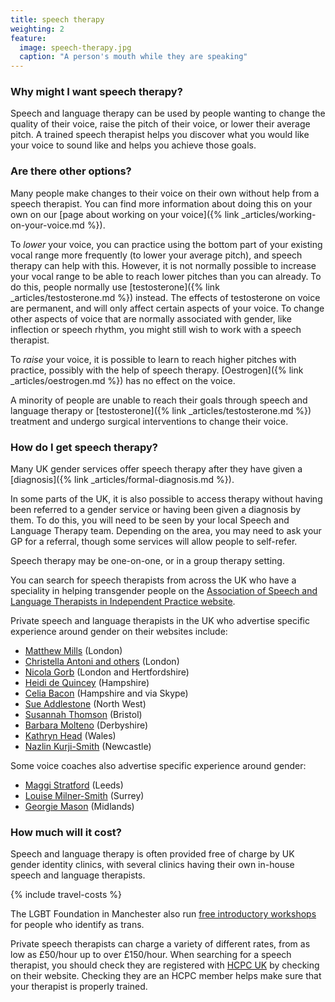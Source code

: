 ```yaml
---
title: speech therapy
weighting: 2
feature:
  image: speech-therapy.jpg
  caption: "A person's mouth while they are speaking"
---
```


### Why might I want speech therapy?

Speech and language therapy can be used by people wanting to change the quality of their voice, raise the pitch of their voice, or lower their average pitch. A trained speech therapist helps you discover what you would like your voice to sound like and helps you achieve those goals. 

### Are there other options?

Many people make changes to their voice on their own without help from a speech therapist. You can find more information about doing this on your own on our [page about working on your voice]({% link _articles/working-on-your-voice.md %}).

To *lower* your voice, you can practice using the bottom part of your existing vocal range more frequently (to lower your average pitch), and speech therapy can help with this. However, it is not normally possible to increase your vocal range to be able to reach lower pitches than you can already. To do this, people normally use [testosterone]({% link _articles/testosterone.md %}) instead. The effects of testosterone on voice are permanent, and will only affect certain aspects of your voice. To change other aspects of voice that are normally associated with gender, like inflection or speech rhythm, you might still wish to work with a speech therapist.

To *raise* your voice, it is possible to learn to reach higher pitches with practice, possibly with the help of speech therapy. [Oestrogen]({% link _articles/oestrogen.md %}) has no effect on the voice.

A minority of people are unable to reach their goals through speech and language therapy or [testosterone]({% link _articles/testosterone.md %}) treatment and undergo surgical interventions to change their voice.

### How do I get speech therapy?

Many UK gender services offer speech therapy after they have given a [diagnosis]({% link _articles/formal-diagnosis.md %}). 

In some parts of the UK, it is also possible to access therapy without having been referred to a gender service or having been given a diagnosis by them. To do this, you will need to be seen by your local Speech and Language Therapy team. Depending on the area, you may need to ask your GP for a referral, though some services will allow people to self-refer.

Speech therapy may be one-on-one, or in a group therapy setting.

You can search for speech therapists from across the UK who have a speciality in helping transgender people on the [Association of Speech and Language Therapists in Independent Practice website](https://asltip.com/find-a-speech-therapist/member-directory/).

Private speech and language therapists in the UK who advertise specific experience around gender on their websites include:

- [Matthew Mills](https://gendercare.co.uk/matthew-mills.shtml) (London)
- [Christella Antoni and others](http://www.christellaantoni.co.uk/) (London)
- [Nicola Gorb](https://voicecommunicationclinic.com/) (London and Hertfordshire)
- [Heidi de Quincey](http://www.heididequincey.co.uk/) (Hampshire)
- [Celia Bacon](http://vox-humana.net/) (Hampshire and via Skype)
- [Sue Addlestone](http://www.sueaddlestone.co.uk) (North West)
- [Susannah Thomson](https://speech-freedom.co.uk/) (Bristol)
- [Barbara Molteno](http://www.vocalisptp.co.uk) (Derbyshire)
- [Kathryn Head](http://www.speech.org.uk/Speech_Therapy_Voice_Feminisation.html) (Wales)
- [Nazlin Kurji-Smith](https://www.northerngendernetwork.co.uk/) (Newcastle)

Some voice coaches also advertise specific experience around gender:

- [Maggi Stratford](https://www.maggistratford.com/) (Leeds)
- [Louise Milner-Smith](https://allaboutyourvoice.com/) (Surrey)
- [Georgie Mason](https://www.gmvoice.co.uk) (Midlands)

### How much will it cost?

Speech and language therapy is often provided free of charge by UK gender identity clinics, with several clinics having their own in-house speech and language therapists. 

{% include travel-costs %}

The LGBT Foundation in Manchester also run [free introductory workshops](https://lgbt.foundation/who-we-help/trans-people/voice-coaching) for people who identify as trans.

Private speech therapists can charge a variety of different rates, from as low as £50/hour up to over £150/hour. When searching for a speech therapist, you should check they are registered with [HCPC UK](https://www.hcpc-uk.org/) by checking on their website. Checking they are an HCPC member helps make sure that your therapist is properly trained.
